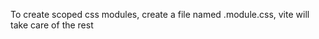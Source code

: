 To create scoped css modules, create a file named <name>.module.css, vite will take care of the rest
